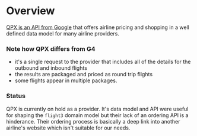 # Overview
[QPX is an API from Google](https://developers.google.com/qpx-express/) that offers airline pricing and 
shopping in a well defined data model for many airline providers.  

### Note how QPX differs from G4
- it's a single request to the provider that includes all of the details for the outbound and inbound flights
- the results are packaged and priced as round trip flights
- some flights appear in multiple packages. 
 
### Status
QPX is currently on hold as a provider. It's data model and API were useful for shaping the `flight3` domain
model but their lack of an ordering API is a hinderance. Their ordering process is basically a deep link into
another airline's website which isn't suitable for our needs.